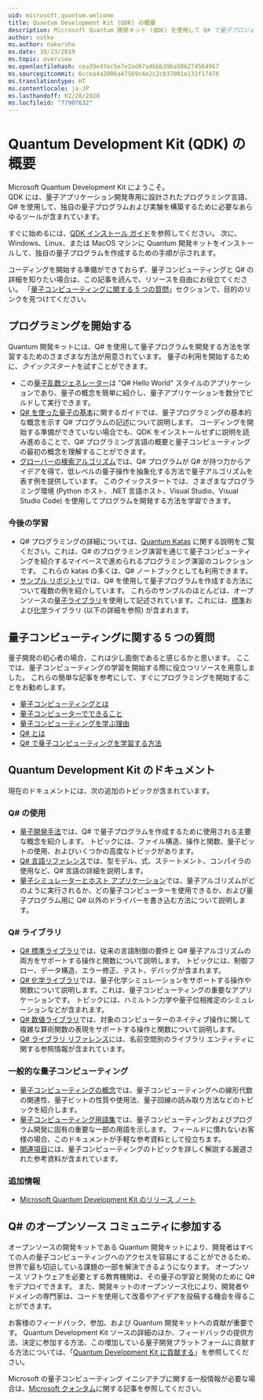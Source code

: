 ```yaml
---
uid: microsoft.quantum.welcome
title: Quantum Development Kit (QDK) の概要
description: Microsoft Quantum 開発キット (QDK) を使用して Q# で量子プロジェクトのプログラミングを開始する方法について説明します。
author: natke
ms.author: nakersha
ms.date: 10/23/2019
ms.topic: overview
ms.openlocfilehash: cea39e47ec5e7e2ad97adbbb39ba586274564967
ms.sourcegitcommit: 6ccea4a2006a47569c4e2c2cb37001e132f17476
ms.translationtype: HT
ms.contentlocale: ja-JP
ms.lasthandoff: 02/28/2020
ms.locfileid: "77907632"
---
```

# <a name="get-started-with-the-quantum-development-kit-qdk"></a>Quantum Development Kit (QDK) の概要

Microsoft Quantum Development Kit にようこそ。  
QDK には、量子アプリケーション開発専用に設計されたプログラミング言語、Q# を使用して、独自の量子プログラムおよび実験を構築するために必要なあらゆるツールが含まれています。 

すぐに始めるには、[QDK インストール ガイド](xref:microsoft.quantum.install)を参照してください。
次に、Windows、Linux、または MacOS マシンに Quantum 開発キットをインストールして、独自の量子プログラムを作成するための手順が示されます。

コーディングを開始する準備ができておらず、量子コンピューティングと Q# の詳細を知りたい場合は、この記事を読んで、リソースを自由にお役立てください。 「[量子コンピューティングに関する 5 つの質問](#five-questions-about-quantum-computing)」セクションで、目的のリンクを見つけてください。

## <a name="get-started-programming"></a>プログラミングを開始する

Quantum 開発キットには、Q# を使用して量子プログラムを開発する方法を学習するためのさまざまな方法が用意されています。
量子の利用を開始するために、*クイックスタート*を試すことができます。

* この[量子乱数ジェネレーター](xref:microsoft.quantum.quickstarts.qrng)は "Q# Hello World" スタイルのアプリケーションであり、量子の概念を簡単に紹介し、量子アプリケーションを数分でビルドして実行できます。
* [Q# を使った量子の基本](xref:microsoft.quantum.write-program)に関するガイドでは、量子プログラミングの基本的な概念を示す Q# プログラムの記述について説明します。 
    コーディングを開始する準備ができていない場合でも、QDK をインストールせずに説明を読み進めることで、Q# プログラミング言語の概要と量子コンピューティングの最初の概念を理解することができます。
* [グローバーの検索アルゴリズム](xref:microsoft.quantum.quickstarts.search)では、Q# プログラムが Q# が持つ力からアイデアを得て、低レベルの量子操作を抽象化する方法で量子アルゴリズムを表す例を提供しています。 
    このクイックスタートでは、さまざまなプログラミング環境 (Python ホスト、.NET 言語ホスト、Visual Studio、Visual Studio Code) を使用してプログラムを開発する方法を学習できます。

### <a name="learning-further"></a>今後の学習
* Q# プログラミングの詳細については、[Quantum Katas](https://github.com/Microsoft/QuantumKatas) に関する説明をご覧ください。これは、Q# のプログラミング演習を通じて量子コンピューティングを紹介するマイペースで進められるプログラミング演習のコレクションです。
    これらの katas の多くは、Q# ノートブックとしても利用できます。 
* [サンプル リポジトリ](https://github.com/Microsoft/Quantum)では、Q# を使用して量子プログラムを作成する方法について複数の例を紹介しています。 これらのサンプルのほとんどは、オープンソースの[量子ライブラリ](https://github.com/Microsoft/QuantumLibraries)を使用して記述されています。これには、[標準](xref:microsoft.quantum.libraries.standard.intro)および[化学](xref:microsoft.quantum.chemistry.concepts.intro)ライブラリ (以下の詳細を参照) が含まれます。

## <a name="five-questions-about-quantum-computing"></a>量子コンピューティングに関する 5 つの質問

量子開発の初心者の場合、これは少し面倒であると感じるかと思います。 ここでは、量子コンピューティングの学習を開始する際に役立つリソースを用意しました。 これらの簡単な記事を参考にして、すぐにプログラミングを開始することをお勧めします。
* [量子コンピューティングとは](xref:microsoft.quantum.overview.what)
* [量子コンピューターでできること](xref:microsoft.quantum.overview.computers)
* [量子コンピューティングを学ぶ理由](xref:microsoft.quantum.overview.why)
* [Q# とは](xref:microsoft.quantum.overview.qsharp)
* [Q# で量子コンピューティングを学習する方法](xref:microsoft.quantum.overview.learn)

## <a name="quantum-development-kit-documentation"></a>Quantum Development Kit のドキュメント

現在のドキュメントには、次の追加のトピックが含まれています。

### <a name="using-q"></a>Q# の使用
* [量子開発手法](xref:microsoft.quantum.techniques.intro)では、Q# で量子プログラムを作成するために使用される主要な概念を紹介します。 トピックには、ファイル構造、操作と関数、量子ビットの使用、およびいくつかの高度なトピックがあります。
* [Q# 言語リファレンス](xref:microsoft.quantum.language.intro)では、型モデル、式、ステートメント、コンパイラの使用など、Q# 言語の詳細を説明します。
* [量子シミュレーターとホスト アプリケーション](xref:microsoft.quantum.machines)では、量子アルゴリズムがどのように実行されるか、どの量子コンピューターを使用できるか、および量子プログラム用に Q# 以外のドライバーを書き込む方法について説明します。

### <a name="q-libraries"></a>Q# ライブラリ
* [Q# 標準ライブラリ](xref:microsoft.quantum.libraries.standard.intro)では、従来の言語制御の要件と Q# 量子アルゴリズムの両方をサポートする操作と関数について説明します。 
    トピックには、制御フロー、データ構造、エラー修正、テスト、デバッグが含まれます。 
* [Q# 化学ライブラリ](xref:microsoft.quantum.chemistry.concepts.intro)では、量子化学シミュレーションをサポートする操作や関数について説明します。これは、量子コンピューティングの重要なアプリケーションです。 トピックには、ハミルトン力学や量子位相推定のシミュレーションなどが含まれます。
* [Q# 数値ライブラリ](xref:microsoft.quantum.numerics.intro)では、対象のコンピューターのネイティブ操作に関して複雑な算術関数の表現をサポートする操作と関数について説明します。
* [Q# ライブラリ リファレンス](xref:microsoft.quantum.standardlibsintro)には、名前空間別のライブラリ エンティティに関する参照情報が含まれています。

### <a name="general-quantum-computing"></a>一般的な量子コンピューティング
* [量子コンピューティングの概念](xref:microsoft.quantum.concepts.intro)では、量子コンピューティングへの線形代数の関連性、量子ビットの性質や使用法、量子回線の読み取り方法などのトピックを紹介します。
* [量子コンピューティング用語集](xref:microsoft.quantum.glossary)では、量子コンピューティングおよびプログラム開発に固有の重要な一部の用語を示します。 
    フィールドに慣れないお客様の場合、このドキュメントが手軽な参考資料として役立ちます。
* [関連項目](xref:microsoft.quantum.more-information)には、量子コンピューティングのトピックを詳しく解説する厳選された参考資料が含まれています。

### <a name="additional-info"></a>追加情報
* [Microsoft Quantum Development Kit のリリース ノート](xref:microsoft.quantum.relnotes)


## <a name="be-a-part-of-the-q-open-source-community"></a>Q# のオープンソース コミュニティに参加する
オープンソースの開発キットである Quantum 開発キットにより、開発者はすべての人の量子コンピューティングへのアクセスを容易にすることができるため、世界で最も切迫している課題の一部を解決できるようになります。  オープンソース ソフトウェアを必要とする教育機関は、その量子の学習と開発のために Q# をデプロイできます。 また、開発キットのオープンソース化により、開発者やドメインの専門家は、コードを使用して改善やアイデアを投稿する機会を得ることができます。

お客様のフィードバック、参加、および Quantum 開発キットへの貢献が重要です。  Quantum Development Kit ソースの詳細のほか、フィードバックの提供方法、決定に参加する方法、この増加している量子開発プラットフォームに貢献する方法については、「[Quantum Development Kit に貢献する](xref:microsoft.quantum.contributing)」を参照してください。

Microsoft の量子コンピューティング イニシアチブに関する一般情報が必要な場合は、[Microsoft クォンタム](https://www.microsoft.com/en-us/quantum/)に関する記事を参照してください。
